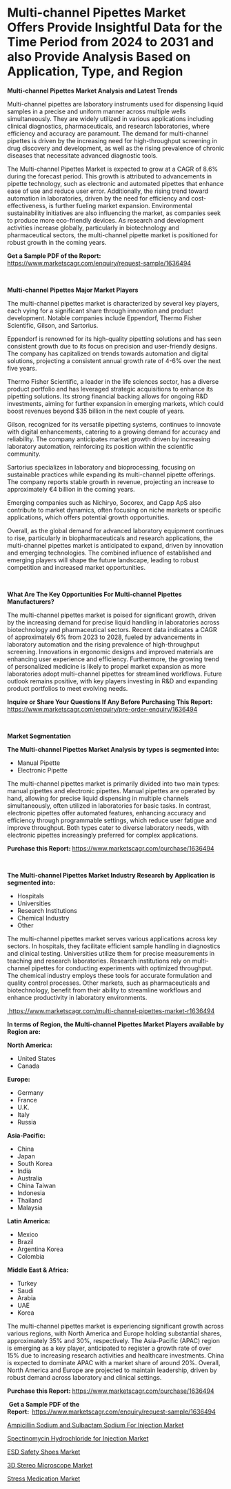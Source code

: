 <p><h1>Multi-channel Pipettes Market Offers Provide Insightful Data for the Time Period from 2024 to 2031 and also Provide Analysis Based on Application, Type, and Region</h1></p><p><strong>Multi-channel Pipettes Market Analysis and Latest Trends</strong></p>
<p><p>Multi-channel pipettes are laboratory instruments used for dispensing liquid samples in a precise and uniform manner across multiple wells simultaneously. They are widely utilized in various applications including clinical diagnostics, pharmaceuticals, and research laboratories, where efficiency and accuracy are paramount. The demand for multi-channel pipettes is driven by the increasing need for high-throughput screening in drug discovery and development, as well as the rising prevalence of chronic diseases that necessitate advanced diagnostic tools.</p><p>The Multi-channel Pipettes Market is expected to grow at a CAGR of 8.6% during the forecast period. This growth is attributed to advancements in pipette technology, such as electronic and automated pipettes that enhance ease of use and reduce user error. Additionally, the rising trend toward automation in laboratories, driven by the need for efficiency and cost-effectiveness, is further fueling market expansion. Environmental sustainability initiatives are also influencing the market, as companies seek to produce more eco-friendly devices. As research and development activities increase globally, particularly in biotechnology and pharmaceutical sectors, the multi-channel pipette market is positioned for robust growth in the coming years.</p></p>
<p><strong>Get a Sample PDF of the Report:&nbsp;</strong> <a href="https://www.marketscagr.com/enquiry/request-sample/1636494">https://www.marketscagr.com/enquiry/request-sample/1636494</a></p>
<p>&nbsp;</p>
<p><strong>Multi-channel Pipettes Major Market Players</strong></p>
<p><p>The multi-channel pipettes market is characterized by several key players, each vying for a significant share through innovation and product development. Notable companies include Eppendorf, Thermo Fisher Scientific, Gilson, and Sartorius.</p><p>Eppendorf is renowned for its high-quality pipetting solutions and has seen consistent growth due to its focus on precision and user-friendly designs. The company has capitalized on trends towards automation and digital solutions, projecting a consistent annual growth rate of 4-6% over the next five years.</p><p>Thermo Fisher Scientific, a leader in the life sciences sector, has a diverse product portfolio and has leveraged strategic acquisitions to enhance its pipetting solutions. Its strong financial backing allows for ongoing R&D investments, aiming for further expansion in emerging markets, which could boost revenues beyond $35 billion in the next couple of years.</p><p>Gilson, recognized for its versatile pipetting systems, continues to innovate with digital enhancements, catering to a growing demand for accuracy and reliability. The company anticipates market growth driven by increasing laboratory automation, reinforcing its position within the scientific community.</p><p>Sartorius specializes in laboratory and bioprocessing, focusing on sustainable practices while expanding its multi-channel pipette offerings. The company reports stable growth in revenue, projecting an increase to approximately €4 billion in the coming years.</p><p>Emerging companies such as Nichiryo, Socorex, and Capp ApS also contribute to market dynamics, often focusing on niche markets or specific applications, which offers potential growth opportunities. </p><p>Overall, as the global demand for advanced laboratory equipment continues to rise, particularly in biopharmaceuticals and research applications, the multi-channel pipettes market is anticipated to expand, driven by innovation and emerging technologies. The combined influence of established and emerging players will shape the future landscape, leading to robust competition and increased market opportunities.</p></p>
<p>&nbsp;</p>
<p><strong>What Are The Key Opportunities For Multi-channel Pipettes Manufacturers?</strong></p>
<p><p>The multi-channel pipettes market is poised for significant growth, driven by the increasing demand for precise liquid handling in laboratories across biotechnology and pharmaceutical sectors. Recent data indicates a CAGR of approximately 6% from 2023 to 2028, fueled by advancements in laboratory automation and the rising prevalence of high-throughput screening. Innovations in ergonomic designs and improved materials are enhancing user experience and efficiency. Furthermore, the growing trend of personalized medicine is likely to propel market expansion as more laboratories adopt multi-channel pipettes for streamlined workflows. Future outlook remains positive, with key players investing in R&D and expanding product portfolios to meet evolving needs.</p></p>
<p><strong>Inquire or Share Your Questions If Any Before Purchasing This Report:</strong> <a href="https://www.marketscagr.com/enquiry/pre-order-enquiry/1636494">https://www.marketscagr.com/enquiry/pre-order-enquiry/1636494</a></p>
<p>&nbsp;</p>
<p><strong>Market Segmentation</strong></p>
<p><strong>The Multi-channel Pipettes Market Analysis by types is segmented into:</strong></p>
<p><ul><li>Manual Pipette</li><li>Electronic Pipette</li></ul></p>
<p><p>The multi-channel pipettes market is primarily divided into two main types: manual pipettes and electronic pipettes. Manual pipettes are operated by hand, allowing for precise liquid dispensing in multiple channels simultaneously, often utilized in laboratories for basic tasks. In contrast, electronic pipettes offer automated features, enhancing accuracy and efficiency through programmable settings, which reduce user fatigue and improve throughput. Both types cater to diverse laboratory needs, with electronic pipettes increasingly preferred for complex applications.</p></p>
<p><strong>Purchase this Report:&nbsp;</strong><a href="https://www.marketscagr.com/purchase/1636494">https://www.marketscagr.com/purchase/1636494</a></p>
<p>&nbsp;</p>
<p><strong>The Multi-channel Pipettes Market Industry Research by Application is segmented into:</strong></p>
<p><ul><li>Hospitals</li><li>Universities</li><li>Research Institutions</li><li>Chemical Industry</li><li>Other</li></ul></p>
<p><p>The multi-channel pipettes market serves various applications across key sectors. In hospitals, they facilitate efficient sample handling in diagnostics and clinical testing. Universities utilize them for precise measurements in teaching and research laboratories. Research institutions rely on multi-channel pipettes for conducting experiments with optimized throughput. The chemical industry employs these tools for accurate formulation and quality control processes. Other markets, such as pharmaceuticals and biotechnology, benefit from their ability to streamline workflows and enhance productivity in laboratory environments.</p></p>
<p><a href="https://www.marketscagr.com/multi-channel-pipettes-market-r1636494">&nbsp;https://www.marketscagr.com/multi-channel-pipettes-market-r1636494</a></p>
<p><strong>In terms of Region, the Multi-channel Pipettes Market Players available by Region are:</strong></p>
<p>
    <p> <strong> North America: </strong>
        <ul>
            <li>United States</li>
            <li>Canada</li>
        </ul>
        </p> 
    <p> <strong> Europe: </strong>
        <ul>
            <li>Germany</li>
            <li>France</li>
            <li>U.K.</li>
            <li>Italy</li>
            <li>Russia</li>
        </ul>
        </p> 
    <p> <strong> Asia-Pacific: </strong>
        <ul>
            <li>China</li>
            <li>Japan</li>
            <li>South Korea</li>
            <li>India</li>
            <li>Australia</li>
            <li>China Taiwan</li>
            <li>Indonesia</li>
            <li>Thailand</li>
            <li>Malaysia</li>
        </ul>
        </p> 
    <p> <strong> Latin America: </strong>
        <ul>
            <li>Mexico</li>
            <li>Brazil</li>
            <li>Argentina Korea</li>
            <li>Colombia</li>
        </ul>
        </p> 
    <p> <strong> Middle East & Africa: </strong>
        <ul>
            <li>Turkey</li>
            <li>Saudi</li>
            <li>Arabia</li>
            <li>UAE</li>
            <li>Korea</li>
        </ul>
    </p>
    </p>
<p><p>The multi-channel pipettes market is experiencing significant growth across various regions, with North America and Europe holding substantial shares, approximately 35% and 30%, respectively. The Asia-Pacific (APAC) region is emerging as a key player, anticipated to register a growth rate of over 15% due to increasing research activities and healthcare investments. China is expected to dominate APAC with a market share of around 20%. Overall, North America and Europe are projected to maintain leadership, driven by robust demand across laboratory and clinical settings.</p></p>
<p><strong>Purchase this Report: </strong><a href="https://www.marketscagr.com/purchase/1636494">https://www.marketscagr.com/purchase/1636494</a></p>
<p>&nbsp;<strong>Get a Sample PDF of the Report:&nbsp;&nbsp;</strong><a href="https://www.marketscagr.com/enquiry/request-sample/1636494">https://www.marketscagr.com/enquiry/request-sample/1636494</a></p>
<p><strong></strong></p>
<p><p><a href="https://medium.com/@maximuskihn1939/evaluating-global-ampicillin-sodium-and-sulbactam-sodium-for-injection-market-trends-and-growth-7364568155c5">Ampicillin Sodium and Sulbactam Sodium For Injection Market</a></p><p><a href="https://medium.com/@maximuskihn1939/spectinomycin-hydrochloride-for-injection-market-trends-and-strategic-market-insights-2024-2031-a9fd98276173">Spectinomycin Hydrochloride for Injection Market</a></p><p><a href="https://issuu.com/reportprime-2/docs/esd-safety-shoes-market-size-2030.p_03794e05f5b255">ESD Safety Shoes Market</a></p><p><a href="https://www.linkedin.com/pulse/comprehensive-analysis-global-3d-stereo-microscope-market-growth-gy1nf?trackingId=9jAhAe%2FEQUScg3G%2FGyyn5Q%3D%3D">3D Stereo Microscope Market</a></p><p><a href="https://www.linkedin.com/pulse/stress-medication-market-research-report-exploring-size-revenue-lqxme">Stress Medication Market</a></p></p>